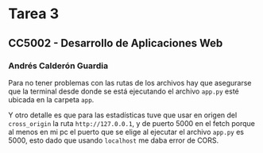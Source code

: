 # Tarea 3

## CC5002 - Desarrollo de Aplicaciones Web

### Andrés Calderón Guardia

Para no tener problemas con las rutas de los archivos hay que asegurarse que la terminal desde donde se está ejecutando el archivo `app.py` esté ubicada en la carpeta `app`.

Y otro detalle es que para las estadísticas tuve que usar en origen del `cross_origin` la ruta `http://127.0.0.1`, y de puerto 5000 en el fetch porque al menos en mi pc el puerto que se elige al ejecutar el archivo `app.py` es 5000, esto dado que usando `localhost` me daba error de CORS.
